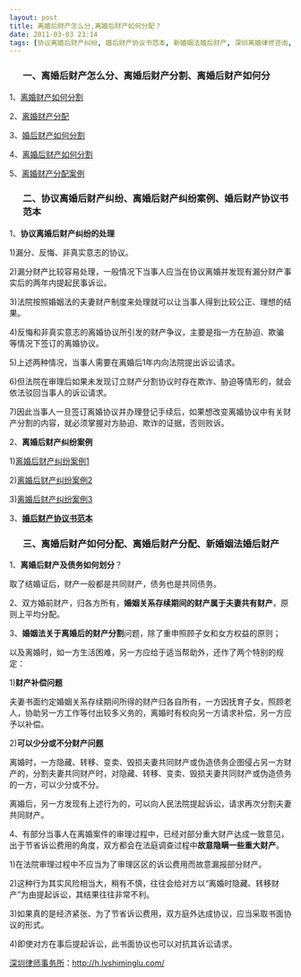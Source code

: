 ```yaml
---
layout: post
title: 离婚后财产怎么分,离婚后财产如何分配？
date: 2011-03-03 23:14
tags: [协议离婚后财产纠纷, 婚后财产协议书范本, 新婚姻法婚后财产, 深圳离婚律师咨询, 离婚后财产分割, 离婚后财产分配, 离婚后财产如何分, 离婚后财产纠纷案例, 离婚财产分割]
---
```

<ol>
<h3>一、离婚后财产怎么分、离婚后财产分割、离婚后财产如何分</h3>
</ol>
1、<a href="http://h.lvshiminglu.com/law/173.html" target="_blank">离婚财产如何分割</a>

2、<a href="http://h.lvshiminglu.com/law/217.html" target="_blank">离婚财产分配</a>

3、<a href="http://h.lvshiminglu.com/law/tag/%E5%A9%9A%E5%90%8E%E8%B4%A2%E4%BA%A7%E5%A6%82%E4%BD%95%E5%88%86%E5%89%B2" target="_blank">婚后财产如何分割</a>

4、<a href="http://h.lvshiminglu.com/law/tag/%E7%A6%BB%E5%A9%9A%E5%90%8E%E8%B4%A2%E4%BA%A7%E5%A6%82%E4%BD%95%E5%88%86%E5%89%B2" target="_blank">离婚后财产如何分割</a>

5、<a href="http://h.lvshiminglu.com/law/tag/%E7%A6%BB%E5%A9%9A%E8%B4%A2%E4%BA%A7%E5%88%86%E9%85%8D%E6%A1%88%E4%BE%8B" target="_blank">离婚财产分配案例</a>
<ol>
<h3>二、协议离婚后财产纠纷、离婚后财产纠纷案例、婚后财产协议书范本</h3>
</ol>
1、<strong>协议离婚后财产纠纷的处理</strong>

1)漏分、反悔、非真实意志的协议。

2)漏分财产比较容易处理，一般情况下当事人应当在协议离婚并发现有漏分财产事实后的两年内提起民事诉讼。

3)法院按照婚姻法的夫妻财产制度来处理就可以让当事人得到比较公正、理想的结果。

4)反悔和非真实意志的离婚协议所引发的财产争议，主要是指一方在胁迫、欺骗等情况下签订的离婚协议。

5)上述两种情况，当事人需要在离婚后1年内向法院提出诉讼请求。

6)但法院在审理后如果未发现订立财产分割协议时存在欺诈、胁迫等情形的，就会依法驳回当事人的诉讼请求。

7)因此当事人一旦签订离婚协议并办理登记手续后，如果想改变离婚协议中有关财产分割的内容，就必须掌握对方胁迫、欺诈的证据，否则败诉。

2、<strong>离婚后财产纠纷案例</strong>

1)<a href="http://www.110.com/ziliao/article-141533.html" target="_blank">离婚后财产纠纷案例1</a>

2)<a href="http://www.shenfeilawyer.com/Article/ShowArticle.asp?ArticleID=121" target="_blank">离婚后财产纠纷案例2</a>

3)<a href="http://www.lawstar.com.cn/lvshi5/ls2228.htm" target="_blank">离婚后财产纠纷案例3</a>

3、<strong><a href="http://cool0097.blog.163.com/blog/static/397380200921495756672/" target="_blank">婚后财产协议书范本</a></strong>
<ol>
<h3>三、离婚后财产如何分配、离婚后财产分配、新婚姻法婚后财产</h3>
</ol>
1、<strong>离婚后财产及债务如何划分</strong>？

取了结婚证后，财产一般都是共同财产，债务也是共同债务。

2、双方婚前财产，归各方所有，<strong>婚姻关系存续期间的财产属于夫妻共有财产</strong>，原则上平均分配。

3、<strong>婚姻法关于离婚后的财产分割</strong>问题，除了重申照顾子女和女方权益的原则；

以及离婚时，如一方生活困难，另一方应给于适当帮助外，还作了两个特别的规定：

1)<strong>财产补偿问题</strong>

夫妻书面约定婚姻关系存续期间所得的财产归各自所有，一方因抚育子女，照顾老人，协助另一方工作等付出较多义务的，离婚时有权向另一方请求补偿，另一方应予以补偿。

2)<strong>可以少分或不分财产问题</strong>

离婚时，一方隐藏、转移、变卖、毁损夫妻共同财产或伪造债务企图侵占另一方财产的，分割夫妻共同财产时，对隐藏、转移、变卖、毁损夫妻共同财产或伪造债务的一方，可以少分或不分。

离婚后，另一方发现有上述行为的，可以向人民法院提起诉讼，请求再次分割夫妻共同财产。

4、有部分当事人在离婚案件的审理过程中，已经对部分重大财产达成一致意见，出于节省诉讼费用的角度，双方都会在法庭调查过程中<strong>故意隐瞒一些重大财产</strong>。

1)在法院审理过程中不应当为了审理区区的诉讼费用而故意漏报部分财产。

2)这种行为其实风险相当大，稍有不慎，往往会给对方以“离婚时隐藏、转移财产”为由提起诉讼，其结果往往非常不利。

3)如果真的是经济紧张、为了节省诉讼费用，双方庭外达成协议，应当采取书面协议的形式。

4)即使对方在事后提起诉讼，此书面协议也可以对抗其诉讼请求。

<a href="http://h.lvshiminglu.com/">深圳律师事务所</a>：<a href="http://h.lvshiminglu.com/">http://h.lvshiminglu.com/</a>


